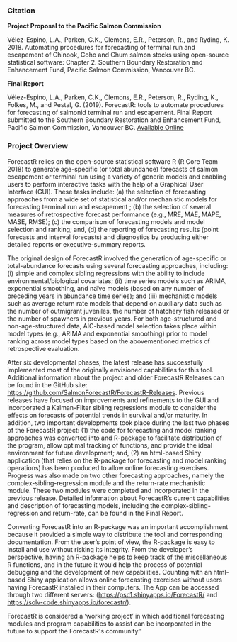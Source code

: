 ### Citation

**Project Proposal to the Pacific Salmon Commission**

Vélez-Espino, L.A., Parken, C.K., Clemons, E.R., Peterson, R., and Ryding, K. 2018. Automating procedures for forecasting of terminal run and escapement of Chinook, Coho and Chum salmon stocks using open-source statistical software: Chapter 2. Southern Boundary Restoration and Enhancement Fund, Pacific Salmon Commission, Vancouver BC.

**Final Report**

Vélez-Espino, L.A., Parken, C.K., Clemons, E.R., Peterson, R., Ryding, K., Folkes, M., and Pestal, G. (2019). ForecastR: tools to automate procedures for forecasting of salmonid terminal run and escapement. Final Report submitted to the Southern Boundary Restoration and Enhancement Fund, Pacific Salmon Commission, Vancouver BC.
[Available Online](https://www.google.com/url?sa=t&rct=j&q=&esrc=s&source=web&cd=&ved=2ahUKEwiMi47T1rrvAhVVJjQIHQ-nCNYQFjAGegQIChAD&url=https%3A%2F%2Fwww.psc.org%2Fdownload%2F585%2Fvery-high-priority-chinook%2F11704%2Fs18-vhp15a-forecastr-tools-to-automate-forecasting-procedures-for-salmonid-terminal-run-and-escapement.pdf&usg=AOvVaw2ZHMiJb0dBhjytGgM8lgvZ)

### Project Overview

ForecastR relies on the open-source statistical software R (R Core Team 2018) to generate age-specific (or total abundance) forecasts of salmon escapement or terminal run using a variety of generic models and enabling users to perform interactive tasks with the help of a Graphical User Interface (GUI). These tasks include: (a) the selection of forecasting approaches from a wide set of statistical and/or mechanistic models for forecasting terminal run and escapement ; (b) the selection of several measures of retrospective forecast performance (e.g., MRE, MAE, MAPE, MASE, RMSE); (c) the comparison of forecasting models and model selection and ranking; and, (d) the reporting of forecasting results (point forecasts and interval forecasts) and diagnostics by producing either  detailed reports or executive-summary reports. 

The original design of ForecastR involved the generation of age-specific or total-abundance forecasts using several forecasting approaches, including: (i) simple and complex sibling regressions with the ability to include environmental/biological covariates; (ii) time series models such as ARIMA, exponential smoothing, and naïve models (based on any number of preceding years in abundance time series); and (iii) mechanistic models such as average return rate models that depend on auxiliary data such as the number of outmigrant juveniles, the number of hatchery fish released or the number of spawners in previous years. For both age-structured and non-age-structured data, AIC-based model selection takes place within model types (e.g., ARIMA and exponential smoothing) prior to model ranking across model types based on the abovementioned metrics of retrospective evaluation.

After six developmental phases, the latest release has successfully implemented most of the originally envisioned capabilities for this tool. Additional information about the project and older ForecastR Releases can be found in the GitHub site: https://github.com/SalmonForecastR/ForecastR-Releases. Previous releases have focused on improvements and refinements to the GUI and incorporated a Kalman-Filter sibling regressions module to consider the effects on forecasts of potential trends in survival and/or maturity. In addition, two important developments took place during the last two phases of the ForecastR project: (1) the code for forecasting and model ranking approaches was converted into and R-package to facilitate distribution of the program, allow optimal tracking of functions, and provide the ideal environment for future development; and, (2) an html-based Shiny application (that relies on the R-package for forecasting and model ranking operations) has been produced to allow online forecasting exercises. Progress was also made on two other forecasting approaches, namely the complex-sibling-regression module and the return-rate mechanistic module. These two modules were completed and incorporated in the previous release. Detailed information about ForecastR’s current capabilities and description of forecasting models, including the complex-sibling-regression and return-rate, can be found in the Final Report.

Converting ForecastR into an R-package was an important accomplishment because it provided a simple way to distribute the tool and corresponding documentation. From the user’s point of view, the R-package is easy to install and use without risking its integrity. From the developer’s perspective, having an R-package helps to keep track of the miscellaneous R functions, and in the future it would help the process of potential debugging and the development of new capabilities.
Counting with an html-based Shiny application allows online forecasting exercises without users having ForecastR installed in their computers. The App can be accessed through two different servers: (https://psc1.shinyapps.io/ForecastR/ and https://solv-code.shinyapps.io/forecastr/).

ForecastR is considered a ‘working project’ in which additional forecasting modules and program capabilities to assist can be incorporated in the future to support the ForecastR's community."


